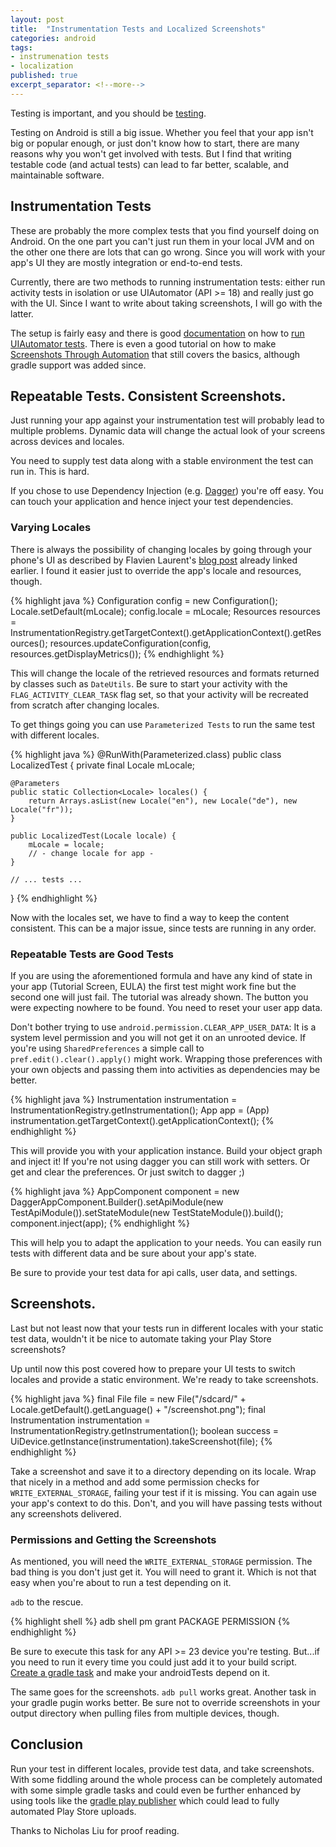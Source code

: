 ```yaml
---
layout: post
title:  "Instrumentation Tests and Localized Screenshots"
categories: android
tags:
- instrumenation tests
- localization
published: true
excerpt_separator: <!--more-->
---
```

Testing is important, and you should be [testing](https://www.youtube.com/watch?v=RlfLCWKxHJ0&list=PL693EFD059797C21E).

Testing on Android is still a big issue. Whether you feel that your app isn't big or popular enough, or just don't know how to start, there are many reasons why you won't get involved with tests. But I find that writing testable code (and actual tests) can lead to far better, scalable, and maintainable software.

<!--more-->

## Instrumentation Tests
These are probably the more complex tests that you find yourself doing on Android. On the one part you can't just run them in your local JVM and on the other one there are lots that can go wrong.  Since you will work with your app's UI they are mostly integration or end-to-end tests.

Currently, there are two methods to running instrumentation tests: either run activity tests in isolation or use UIAutomator (API >= 18) and really just go with the UI. Since I want to write about taking screenshots, I will go with the latter.

The setup is fairly easy and there is good [documentation][1] on how to [run UIAutomator tests][2]. There is even a good tutorial on how to make [Screenshots Through Automation][3] that still covers the basics,  although gradle support was added since.

## Repeatable Tests. Consistent Screenshots.
Just running your app against your instrumentation test will probably lead to multiple problems. Dynamic data will change the actual look of your screens across devices and locales.

You need to supply test data along with a stable environment the test can run in.  This is hard.

If you chose to use Dependency Injection (e.g. [Dagger][4]) you're off easy. You can touch your application and hence inject your test dependencies.

### Varying Locales
There is always the possibility of changing locales by going through your phone's UI as described by Flavien Laurent's [blog post][3] already linked earlier. I found it easier just to override the app's locale and resources, though.

{% highlight java %}
Configuration config = new Configuration();
Locale.setDefault(mLocale);
config.locale = mLocale;
Resources resources = InstrumentationRegistry.getTargetContext().getApplicationContext().getResources();
resources.updateConfiguration(config, resources.getDisplayMetrics());
{% endhighlight %}

This will change the locale of the retrieved resources and formats returned by classes such as `DateUtils`. Be sure to start your activity with the `FLAG_ACTIVITY_CLEAR_TASK` flag set, so that your activity will be recreated from scratch after changing locales.

To get things going you can use `Parameterized Tests` to run the same test with different locales.

{% highlight java %}
@RunWith(Parameterized.class)
public class LocalizedTest {
    private final Locale mLocale;

    @Parameters
    public static Collection<Locale> locales() {
        return Arrays.asList(new Locale("en"), new Locale("de"), new Locale("fr"));
    }
    
    public LocalizedTest(Locale locale) {
        mLocale = locale;
        // - change locale for app -
    }
    
    // ... tests ...
}
{% endhighlight %}

Now with the locales set, we have to find a way to keep the content consistent. This can be a major issue, since tests are running in any order.

### Repeatable Tests are Good Tests
If you are using the aforementioned formula and have any kind of state in your app (Tutorial Screen, EULA) the first test might work fine but the second one will just fail. The tutorial was already shown. The button you were expecting nowhere to be found. You need to reset your user app data.

Don't bother trying to use `android.permission.CLEAR_APP_USER_DATA`: It is a system level permission and you will not get it on an unrooted device. If you're using `SharedPreferences` a simple call to `pref.edit().clear().apply()` might work. Wrapping those preferences with your own objects and passing them into activities as dependencies may be better.

{% highlight java %}
Instrumentation instrumentation = InstrumentationRegistry.getInstrumentation();
App app = (App) instrumentation.getTargetContext().getApplicationContext();
{% endhighlight %}

This will provide you with your application instance. Build your object graph and inject it! If you're not using dagger you can still work with setters. Or get and clear the preferences. Or just switch to dagger ;)

{% highlight java %}
AppComponent component = new DaggerAppComponent.Builder().setApiModule(new TestApiModule()).setStateModule(new TestStateModule()).build();
component.inject(app);
{% endhighlight %}

This will help you to adapt the application to your needs. You can easily run tests with different data and be sure about your app's state.

Be sure to provide your test data for api calls, user data, and settings.

## Screenshots.
Last but not least now that your tests run in different locales with your static test data, wouldn't it be nice to automate taking your Play Store screenshots?

Up until now this post covered how to prepare your UI tests to switch locales and provide a static environment. We're ready to take screenshots.

{% highlight java %}
final File file = new File("/sdcard/" + Locale.getDefault().getLanguage() + "/screenshot.png");
final Instrumentation instrumentation = InstrumentationRegistry.getInstrumentation();
boolean success = UiDevice.getInstance(instrumentation).takeScreenshot(file);
{% endhighlight %}

Take a screenshot and save it to a directory depending on its locale. Wrap that nicely in a method and add some permission checks for `WRITE_EXTERNAL_STORAGE`, failing your test if it is missing. You can again use your app's context to do this. Don't, and you will have passing tests without any screenshots delivered.

### Permissions and Getting the Screenshots
As mentioned, you will need the `WRITE_EXTERNAL_STORAGE` permission. The bad thing is you don't just get it. You will need to grant it. Which is not that easy when you're about to run a test depending on it.

`adb` to the rescue.

{% highlight shell %}
adb shell pm grant PACKAGE PERMISSION
{% endhighlight %}

Be sure to execute this task for any API >= 23 device you're testing. But...if you need to run it every time you could just add it to your build script. [Create a gradle task][5] and make your androidTests depend on it.

The same goes for the screenshots. `adb pull` works great. Another task in your gradle pugin works better. Be sure not to override screenshots in your output directory when pulling files from multiple devices, though.

## Conclusion
Run your test in different locales, provide test data, and take screenshots. With some fiddling around the whole process can be completely automated with some simple gradle tasks and could even be further enhanced by using tools like the [gradle play publisher][6] which could lead to fully automated Play Store uploads.

Thanks to Nicholas Liu for proof reading.

[1]: http://developer.android.com/training/testing/ui-testing/uiautomator-testing.html
[2]: https://blog.swanhtetaung.com/automating-android-screenshots-5b7574c0621d#.xt8dxrx0v
[3]: http://flavienlaurent.com/blog/2014/12/05/screenshot_automation/
[4]: http://google.github.io/dagger/
[5]: http://stackoverflow.com/a/34203293/1837367
[6]: https://github.com/Triple-T/gradle-play-publisher